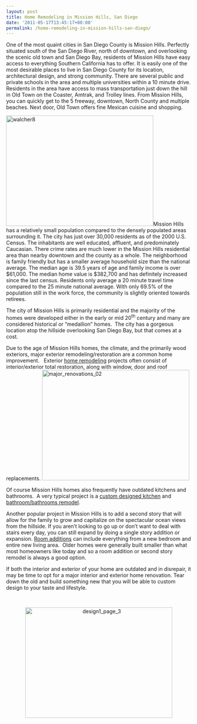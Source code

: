 ```yaml
---
layout: post
title: Home Remodeling in Mission Hills, San Diego
date: '2011-05-17T13:45:17+00:00'
permalink: /home-remodeling-in-mission-hills-san-diego/
---
```

One of the most quaint cities in San Diego County is Mission Hills. Perfectly situated south of the San Diego River, north of downtown, and overlooking the scenic old town and San Diego Bay, residents of Mission Hills have easy access to everything Southern California has to offer. It is easily one of the most desirable places to live in San Diego County for its location, architectural design, and strong community. There are several public and private schools in the area and multiple universities within a 10 minute drive. Residents in the area have access to mass transportation just down the hill in Old Town on the Coaster, Amtrak, and Trolley lines. From Mission Hills, you can quickly get to the 5 freeway, downtown, North County and multiple beaches. Next door, Old Town offers fine Mexican cuisine and shopping.

<img class="alignleft  wp-image-2460" alt="walcher8" src="http://www.murraylampert.com/wp-content/uploads/walcher8.jpg" width="400" height="300" />Mission Hills has a relatively small population compared to the densely populated areas surrounding it. The city has just over 30,000 residents as of the 2000 U.S. Census. The inhabitants are well educated, affluent, and predominately Caucasian. There crime rates are much lower in the Mission Hills residential area than nearby downtown and the county as a whole. The neighborhood is family friendly but has a smaller average household size than the national average. The median age is 39.5 years of age and family income is over $61,000. The median home value is $382,700 and has definitely increased since the last census. Residents only average a 20 minute travel time compared to the 25 minute national average. With only 69.5% of the population still in the work force, the community is slightly oriented towards retirees.

The city of Mission Hills is primarily residential and the majority of the homes were developed either in the early or mid 20<sup>th</sup> century and many are considered historical or “medallion” homes.  The city has a gorgeous location atop the hillside overlooking San Diego Bay, but that comes at a cost.

Due to the age of Mission Hills homes, the climate, and the primarily wood exteriors, major exterior remodeling/restoration are a common home improvement.   Exterior <a href="http://www.murraylampert.com">home remodeling</a> projects often consist of interior/exterior total restoration, along with window, door and roof replacements. <img class="alignright  wp-image-2461" alt="major_renovations_02" src="http://www.murraylampert.com/wp-content/uploads/major_renovations_02.jpg" width="400" height="300" />

Of course Mission Hills homes also frequently have outdated kitchens and bathrooms.  A very typical project is a <a href="http://www.murraylampert.com/san-diego-kitchen-remodeling-services/">custom designed kitchen</a> and <a href="http://www.murraylampert.com/san-diego-bathroom-remodeling-services/">bathroom/bathrooms remodel</a>.

Another popular project in Mission Hills is to add a second story that will allow for the family to grow and capitalize on the spectacular ocean views from the hillside. If you aren’t looking to go up or don’t want to deal with stairs every day, you can still expand by doing a single story addition or expansion. <a href="http://www.murraylampert.com/san-diego-room-additions/">Room additions</a> can include everything from a new bedroom and entire new living area.  Older homes were generally built smaller than what most homeowners like today and so a room addition or second story remodel is always a good option.

If both the interior and exterior of your home are outdated and in disrepair, it may be time to opt for a major interior and exterior home renovation. Tear down the old and build something new that you will be able to custom design to your taste and lifestyle.

&nbsp;
<p style="text-align: center;"><img class="wp-image-2462 aligncenter" alt="design1_page_3" src="http://www.murraylampert.com/wp-content/uploads/design1_page_3.png" width="400" height="300" /></p>
